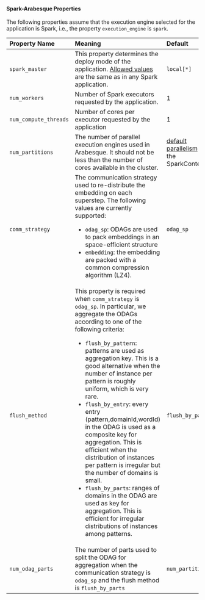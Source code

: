 #### Spark-Arabesque Properties

The following properties assume that the execution engine selected for the application is Spark, i.e., the property `execution_engine` is `spark`.

| Property Name | Meaning | Default |
|:-|:-|:-|
| `spark_master` | This property determines the deploy mode of the application. [Allowed values](https://spark.apache.org/docs/latest/submitting-applications.html#master-urls) are the same as in any Spark application. | `local[*]` |
| `num_workers` | Number of Spark executors requested by the application. | 1 |
| `num_compute_threads` | Number of cores per executor requested by the application | 1 |
| `num_partitions` | The number of parallel execution engines used in Arabesque. It should not be less than the number of cores available in the cluster. | [default parallelism](https://spark.apache.org/docs/latest/configuration.html#execution-behavior) in the SparkContext |
| `comm_strategy` | The communication strategy used to re-distribute the embedding on each superstep. The following values are currently supported: <ul><li><code>odag_sp</code>: ODAGs are used to pack embeddings in an space-efficient structure</li><li><code>embedding</code>: the embedding are packed with a common compression algorithm (LZ4).</li></ul> | `odag_sp` |
| `flush_method` | This property is required when `comm_strategy` is `odag_sp`. In particular, we aggregate the ODAGs according to one of the following criteria: <ul><li><code>flush_by_pattern</code>: patterns are used as aggregation key. This is a good alternative when the number of instance per pattern is roughly uniform, which is very rare.</li><li><code>flush_by_entry</code>: every entry (pattern,domainId,wordId) in the ODAG is used as a composite key for aggregation. This is efficient when the distribution of instances per pattern is irregular but the number of domains is small.</li><li><code>flush_by_parts</code>: ranges of domains in the ODAG are used as key for aggregation. This is efficient for irregular distributions of instances among patterns.</li></ul> | `flush_by_parts` |
| `num_odag_parts` | The number of parts used to split the ODAG for aggregation when the communication strategy is `odag_sp` and the flush method is `flush_by_parts` | `num_partitions` |
